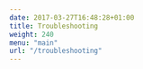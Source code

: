 ```yaml
---
date: 2017-03-27T16:48:28+01:00
title: Troubleshooting
weight: 240
menu: "main"
url: "/troubleshooting"
---
```


